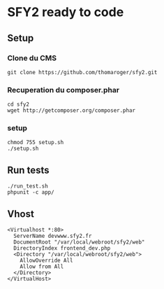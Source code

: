 
# SFY2 ready to code

## Setup

### Clone du CMS

```
git clone https://github.com/thomaroger/sfy2.git
```

### Recuperation du composer.phar

```
cd sfy2
wget http://getcomposer.org/composer.phar
```

### setup

```
chmod 755 setup.sh
./setup.sh
```

## Run tests

```
./run_test.sh
phpunit -c app/
```

## Vhost

```
<Virtualhost *:80>
  ServerName devwww.sfy2.fr
  DocumentRoot "/var/local/webroot/sfy2/web"
  DirectoryIndex frontend_dev.php
  <Directory "/var/local/webroot/sfy2/web">
    AllowOverride All
    Allow from All
  </Directory>
</VirtualHost>
```